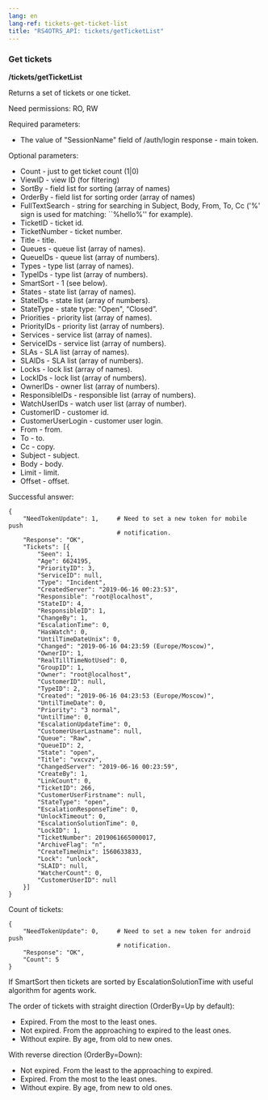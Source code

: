 ```yaml
---
lang: en
lang-ref: tickets-get-ticket-list
title: "RS4OTRS_API: tickets/getTicketList"
---
```


### Get tickets

**/tickets/getTicketList**

Returns a set of tickets or one ticket.

Need permissions: RO, RW

Required parameters:

- The value of "SessionName" field of /auth/login response - main token.

Optional parameters:

- Count - just to get ticket count (1\|0)
- ViewID - view ID (for filtering)
- SortBy - field list for sorting (array of names)
- OrderBy - field list for sorting order (array of names)
- FullTextSearch - string for searching in Subject, Body, From, To, Cc
    ('\%' sign is used for matching: ``\%hello\%'' for example).
- TicketID - ticket id.
- TicketNumber - ticket number.
- Title - title.
- Queues - queue list (array of names).
- QueueIDs - queue list (array of numbers).
- Types - type list (array of names).
- TypeIDs - type list (array of numbers).
- SmartSort - 1 (see below).
- States - state list (array of names).
- StateIDs - state list (array of numbers).
- StateType - state type: "Open", “Closed”.
- Priorities - priority list (array of names).
- PriorityIDs - priority list (array of numbers).
- Services - service list (array of names).
- ServiceIDs - service list (array of numbers).
- SLAs - SLA list (array of names).
- SLAIDs - SLA list (array of numbers).
- Locks - lock list (array of names).
- LockIDs - lock list (array of numbers).
- OwnerIDs - owner list (array of numbers).
- ResponsibleIDs - responsible list (array of numbers).
- WatchUserIDs - watch user list (array of number).
- CustomerID - customer id.
- CustomerUserLogin - customer user login.
- From - from.
- To - to.
- Cc - copy.
- Subject - subject.
- Body - body.
- Limit - limit.
- Offset - offset.

Successful answer:

```
{
    "NeedTokenUpdate": 1,     # Need to set a new token for mobile push
                              # notification.
    "Response": "OK",
    "Tickets": [{
        "Seen": 1,
        "Age": 6624195,
        "PriorityID": 3,
        "ServiceID": null,
        "Type": "Incident",
        "CreatedServer": "2019-06-16 00:23:53",
        "Responsible": "root@localhost",
        "StateID": 4,
        "ResponsibleID": 1,
        "ChangeBy": 1,
        "EscalationTime": 0,
        "HasWatch": 0,
        "UntilTimeDateUnix": 0,
        "Changed": "2019-06-16 04:23:59 (Europe/Moscow)",
        "OwnerID": 1,
        "RealTillTimeNotUsed": 0,
        "GroupID": 1,
        "Owner": "root@localhost",
        "CustomerID": null,
        "TypeID": 2,
        "Created": "2019-06-16 04:23:53 (Europe/Moscow)",
        "UntilTimeDate": 0,
        "Priority": "3 normal",
        "UntilTime": 0,
        "EscalationUpdateTime": 0,
        "CustomerUserLastname": null,
        "Queue": "Raw",
        "QueueID": 2,
        "State": "open",
        "Title": "vxcvzv",
        "ChangedServer": "2019-06-16 00:23:59",
        "CreateBy": 1,
        "LinkCount": 0,
        "TicketID": 266,
        "CustomerUserFirstname": null,
        "StateType": "open",
        "EscalationResponseTime": 0,
        "UnlockTimeout": 0,
        "EscalationSolutionTime": 0,
        "LockID": 1,
        "TicketNumber": 2019061665000017,
        "ArchiveFlag": "n",
        "CreateTimeUnix": 1560633833,
        "Lock": "unlock",
        "SLAID": null,
        "WatcherCount": 0,
        "CustomerUserID": null
    }]
}
```

Count of tickets:

```
{
    "NeedTokenUpdate": 0,     # Need to set a new token for android push
                              # notification.
    "Response": "OK",
    "Count": 5
}
```

If SmartSort then tickets are sorted by EscalationSolutionTime with useful
algorithm for agents work.

The order of tickets with straight direction (OrderBy=Up by default):

- Expired. From the most to the least ones.
- Not expired. From the approaching to expired to the least ones.
- Without expire. By age, from old to new ones.

With reverse direction (OrderBy=Down):

- Not expired. From the least to the approaching to expired.
- Expired. From the most to the least ones.
- Without expire. By age, from new to old ones.
